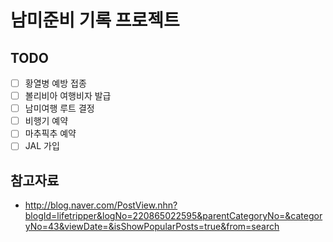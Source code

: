 # 남미준비 기록 프로젝트

## TODO

- [ ] 황열병 예방 접종
- [ ] 볼리비아 여행비자 발급
- [ ] 남미여행 루트 결정
- [ ] 비행기 예약
- [ ] 마추픽추 예약
- [ ] JAL 가입

## 참고자료
* http://blog.naver.com/PostView.nhn?blogId=lifetripper&logNo=220865022595&parentCategoryNo=&categoryNo=43&viewDate=&isShowPopularPosts=true&from=search
